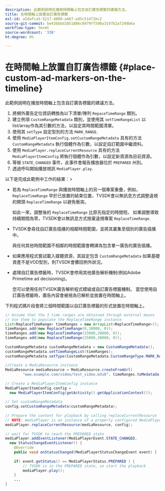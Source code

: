 ```yaml
---
description: 此範例說明在播放時間軸上包含自訂廣告標籤的建議方法。
title: 在時間軸上放置自訂廣告標籤
exl-id: a5dafca5-5217-4800-a467-ad5c51471bc2
source-git-commit: be43bbbd1051886c8979ff590a3197b2a7249b6a
workflow-type: tm+mt
source-wordcount: '338'
ht-degree: 0%

---
```


# 在時間軸上放置自訂廣告標籤 {#place-custom-ad-markers-on-the-timeline}

此範例說明在播放時間軸上包含自訂廣告標籤的建議方法。

1. 將頻外廣告定位資訊轉換為以下清單/陣列 `RepaceTimeRange` 類別。
1. 建立例項 `CustomRangeMetadata` 類別，並使用其 `setTimeRangeList` 以list/array作為其引數的方法，以設定其時間範圍清單。
1. 使用其 `setType` 設定型別的方法 `MARK_RANGE`.
1. 使用 `MediaPlayerItemConfig.setCustomRangeMetadata` 具有的方法 `CustomRangeMetadata` 執行個體作為引數，以設定自訂範圍中繼資料。
1. 使用 `MediaPlayer.replaceCurrentResource` 具有的方法 `MediaPlayerItemConfig` 將執行個體作為引數，以設定新資源為目前資源。
1. 等候 `STATE_CHANGED` 事件，此事件會報告播放器位於 `PREPARED` 州別。
1. 透過呼叫開始播放視訊 `MediaPlayer.play`.

以下是完成此範例中工作的結果：>
* 若為 `ReplaceTimeRange` 與播放時間軸上的另一個專案重疊，例如， `ReplaceTimeRange` 早於已放置的結束位置，TVSDK會以無訊息方式調整違規的開頭 `ReplaceTimeRange` 以避免衝突。

   如此一來，調整後的 `ReplaceTimeRange` 比原先指定的時間短。 如果調整導致持續期間為零，TVSDK會以無訊息方式捨棄違規專案 `ReplaceTimeRange`.

* TVSDK會尋找自訂廣告插播的相鄰時間範圍，並將其叢集至個別的廣告插播中。

   與任何其他時間範圍不相鄰的時間範圍會轉譯為包含單一廣告的廣告插播。
* 如果應用程式嘗試載入媒體資源，其設定包含 `CustomRangeMetadata` 如果基礎資產不是VOD型別，則TVSDK會擲回例外狀況。
* 處理自訂廣告標籤時，TVSDK會停用其他廣告解析機制(例如Adobe Primetime ad decisioning)。

   您可以使用任何TVSDK廣告解析程式模組或自訂廣告標籤機制。 當您使用自訂廣告標籤時，廣告內容會被視為已解析並放置在時間軸上。

下列程式碼片段會將三個時間範圍以自訂廣告標籤的形式放置在時間軸上。

```java
// Assume that the 3 time ranges are obtained through external means 
// Use them to populate the ReplaceTimeRange instance 
List<ReplaceTimeRange> timeRanges = new ArrayList<ReplaceTimeRange>(); 
timeRanges.add(new ReplaceTimeRange(0,10000, 0)); 
timeRanges.add(new ReplaceTimeRange(15000,20000, 0)); 
timeRanges.add(new ReplaceTimeRange(25000,30000, 0)); 
 
CustomRangeMetadata customRangeMetadata = new CustomRangeMetadata(); 
customRangeMetadata.setTimeRangeList(timeRanges); 
customRangeMetadata.setType(CustomRangeMetadata.CustomRangeType.MARK_RANGE); 
 
//Create a MediaResource instance 
MediaResource mediaResource = MediaResource.createFromUrl( 
        "www.example.com/video/test_video.m3u8", timeRanges.toMedatada(null)); 
 
// Create a MediaPlayerItemConfig instance 
MediaPlayerItemConfig config =  
  new MediaPlayerItemConfig(getActivity().getApplicationContext()); 
 
// Set customRangeMetadata 
config.setCustomRangeMetadata(customRangeMetadata); 
 
// Prepare the content for playback by calling replaceCurrentResource 
// NOTE: mediaPlayer is an instance of a properly configured MediaPlayer  
mediaPlayer.replaceCurrentResource(mediaResource, config); 
 
// wait for TVSDK to reach the PREPARED state 
mediaPlayer.addEventListener(MediaPlayerEvent.STATE_CHANGED,  
  new StatusChangeEventListener() { 
    @Override 
    public void onStatusChanged(MediaPlayerStatusChangeEvent event) { 
 
    if( event.getStatus() == MediaPlayerStatus.PREPARED ) { 
        // TVSDK is in the PREPARED state, so start the playback  
        mediaPlayer.play(); 
    } 
    ... 
}
```
